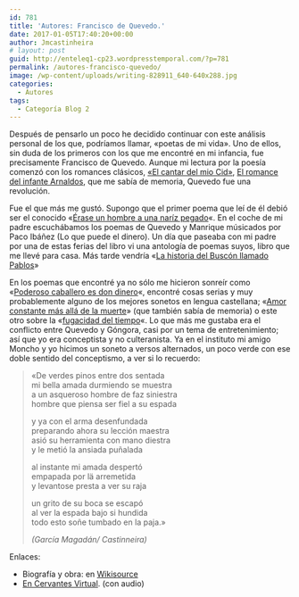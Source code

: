 ```yaml
---
id: 781
title: 'Autores: Francisco de Quevedo.'
date: 2017-01-05T17:40:20+00:00
author: Jmcastinheira
# layout: post
guid: http://enteleq1-cp23.wordpresstemporal.com/?p=781
permalink: /autores-francisco-quevedo/
image: /wp-content/uploads/writing-828911_640-640x288.jpg
categories:
  - Autores
tags:
  - Categoría Blog 2
---
```

Después de pensarlo un poco he decidido continuar con este análisis personal de los que, podríamos llamar, «poetas de mi vida». Uno de ellos, sin duda de los primeros con los que me encontré en mi infancia, fue precisamente Francisco de Quevedo. Aunque mi lectura por la poesía comenzó con los romances clásicos, [«El cantar del mio Cid»](http://es.wikisource.org/wiki/Cantar_del_M%C3%ADo_Cid), [El romance del infante Arnaldos](http://es.wikisource.org/wiki/El_infante_Arnaldos "infante arnaldos"), que me sabía de memoria, Quevedo fue una revolución.

Fue el que más me gustó. Supongo que el primer poema que leí de él debió ser el conocido «[Érase un hombre a una naríz pegado](http://es.wikisource.org/wiki/Parnaso_espa%C3%B1ol_249)«. En el coche de mi padre escuchábamos los poemas de Quevedo y Manrique músicados por Paco Ibáñez (Lo que puede el dinero). Un día que paseaba con mi padre por una de estas ferias del libro vi una antología de poemas suyos, libro que me llevé para casa. Más tarde vendría «[La historia del Buscón llamado Pablos](http://es.wikisource.org/wiki/Historia_de_la_vida_del_Busc%C3%B3n)»

En los poemas que encontré ya no sólo me hicieron sonreír como «[Poderoso caballero es don dinero](http://es.wikisource.org/wiki/Poderoso_caballero_es_Don_Dinero_%28Letrilla_sat%C3%ADrica%29)«, encontré cosas serias y muy probablemente alguno de los mejores sonetos en lengua castellana; «[Amor constante más allá de la muerte](http://es.wikisource.org/wiki/Amor_constante_m%C3%A1s_all%C3%A1_de_la_muerte)» (que también sabía de memoria) o este otro sobre la «[fugacidad del tiempo](http://es.wikisource.org/wiki/Repres%C3%A9ntase_la_brevedad_de_lo_que_se_vive)«. Lo que más me gustaba era el conflicto entre Quevedo y Góngora, casi por un tema de entretenimiento; así que yo era conceptista y no culteranista. Ya en el instituto mi amigo Moncho y yo hicimos un soneto a versos alternados, un poco verde con ese doble sentido del conceptismo, a ver si lo recuerdo:

> «De verdes pinos entre dos sentada  
> mi bella amada durmiendo se muestra  
> a un asqueroso hombre de faz siniestra  
> hombre que piensa ser fiel a su espada
> 
> y ya con el arma desenfundada  
> preparando ahora su lección maestra  
> asió su herramienta con mano diestra  
> y le metió la ansiada puñalada
> 
> al instante mi amada despertó  
> empapada por lä arremetida  
> y levantose presta a ver su raja
> 
> un grito de su boca se escapó  
> al ver la espada bajo si hundida  
> todo esto soñe tumbado en la paja.»
> 
> _(García Magadán/ Castinneira)_

Enlaces:

<div align="justify">
  <ul>
    <li>
      Biografía y obra: en <a title="Quevedo" href="http://es.wikisource.org/wiki/Francisco_de_Quevedo">Wikisource</a>
    </li>
    <li>
      <a href="http://www.cervantesvirtual.com/FichaAutor.html?Ref=6">En Cervantes Virtual</a>. (con audio)
    </li>
  </ul>
</div>